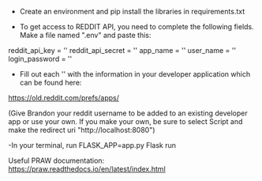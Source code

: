 - Create an environment and pip install the libraries in requirements.txt

- To get access to REDDIT API, you need to complete the following fields.
Make a file named ".env" and paste this:

reddit_api_key = ''
reddit_api_secret = ''
app_name = ''
user_name = ''
login_password = ''

- Fill out each '' with the information in your developer application which can be found here:

https://old.reddit.com/prefs/apps/

(Give Brandon your reddit username to be added to an existing developer app or use your own.
If you make your own, be sure to select Script and make the redirect uri "http://localhost:8080")

-In your terminal, run FLASK_APP=app.py Flask run

Useful PRAW documentation: https://praw.readthedocs.io/en/latest/index.html
